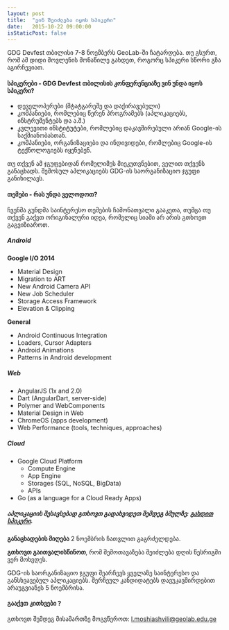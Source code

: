 ```yaml
---
layout: post
title:  "ვინ შეიძლება იყოს სპიკერი"
date:   2015-10-22 09:00:00
isStaticPost: false
---
```

GDG Devfest თბილისი 7-8 ნოემბერს GeoLab-ში ჩატარდება. თუ გსურთ, რომ ამ დიდი მოვლენის მონაწილე გახდეთ, როგორც სპიკერი სწორი გზა აგირჩევიათ. 

#### სპიკერები -  GDG Devfest თბილისის კონფერენციაზე ვინ უნდა იყოს სპიკერი?

* დეველოპერები (შტატგარეშე და დაქირავებული)
* კომპანიები, რომლებიც წერენ პროგრამებს (აპლიკაციებს, ინსტრუმენტებს და ა.შ.)
* კვლევითი ინსტიტუტები, რომლებიც დაკავშირებული არიან Google-ის საქმიანობასთან.
* კომპანიები, ორგანიზაციები და ინდივიდები, რომლებიც Google-ის ტექნოლოგიებს იყენებენ.

თუ თქვენ ამ ჯგუფებიდან რომელიმეს მიეკუთვნებით, ველით თქვენს განაცხადს. შემოსულ აპლიკაციებს GDG-ის საორგანიზაციო ჯგუფი განიხილავს.<br/>

#### თემები - რას უნდა ველოდოთ?

ჩვენმა გუნდმა საინტერესო თემების ჩამონათვალი გააკეთა, თუმცა თუ თქვენ გაქვთ ორიგინალური იდეა, რომელიც სიაში არ არის გთხოვთ გაგვიზიაროთ. 

##### Android

__Google I/O 2014__

* Material Design
* Migration to ART
* New Android Camera API
* New Job Scheduler
* Storage Access Framework
* Elevation & Clipping

__General__

* Android Continuous Integration
* Loaders, Cursor Adapters
* Android Animations
* Patterns in Android development

##### Web

* AngularJS (1x and 2.0)
* Dart (AngularDart, server-side)
* Polymer and WebComponents
* Material Design in Web
* ChromeOS (apps development)
* Web Performance (tools, techniques, approaches)

##### Cloud

* Google Cloud Platform
	* Compute Engine
	* App Engine
	* Storages (SQL, NoSQL, BigData)
	* APIs
* Go (as a language for a Cloud Ready Apps)

##### აპლიკაციის შესავსებად გთხოვთ გადახვიდეთ შემდეგ ბმულზე: [გახდით სპიკერი](http://bit.ly/dfua-c4p).
__განაცხადების მიღება__ 2 ნოემბრის ჩათვლით გაგრძელდება. 

__გთხოვთ გაითვალისწინოთ__, რომ შემოთავაზება შეიძლება დღის წესრიგში ვერ მოხვდეს.<br/>

GDG-ის საორგანიზაციო ჯგუფი შეარჩევს ყველაზე საინტერესო და განსხვავებულ აპლიკაციებს. შერჩეულ კანდიდატებს დავუკავშირდებით არაუგვიანეს 5 ნოემბრისა.<br/>

#### გააქვთ კითხვები ?
გთხოვთ შემდეგ მისამართზე მოგვწეროთ: [l.moshiashvili@geolab.edu.ge](mailto:l.moshiashvili@geolab.edu.ge)
